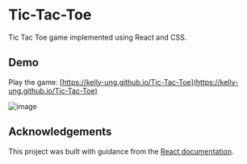 # Tic-Tac-Toe
Tic Tac Toe game implemented using React and CSS.

## Demo
Play the game: [https://kelly-ung.github.io/Tic-Tac-Toe](https://kelly-ung.github.io/Tic-Tac-Toe)

![image](https://github.com/kelly-ung/Tic-Tac-Toe/assets/160653037/b70587f9-7978-4e38-9403-c5409aa4df96)

## Acknowledgements
This project was built with guidance from the [React documentation](https://react.dev/learn/tutorial-tic-tac-toe).
